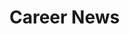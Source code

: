 <script setup>
import { ref } from 'vue';
import NavContainer from '../components/NavContainer.vue';
import newsData from '../assets/news/career-news.json';

const data = ref(newsData);
</script>

# Career News

<NavContainer :data="data.careerNews"/>
